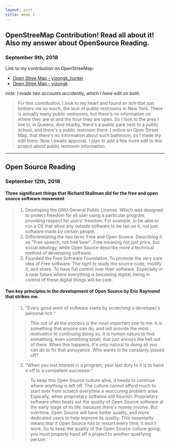 ```yaml
---
layout: post
title: Week 1
---
```



## OpenStreeMap Contribution! Read all about it! Also my answer about OpenSource Reading.
### September 9th, 2018

Link to my contribution on OpenStreeMap: 
- [Open Stree Map - yizongk_hunter](https://www.openstreetmap.org/user/yizongk_hunter/history)
- [Open Stree Map - yizongk](https://www.openstreetmap.org/user/yizongk/history)

*note: I made two accounts accidently, which I have edit on both.*

> For this contribution, I look to my heart and found an itch that just bothers me so much, the lack of public restrooms in New York. There is actually many public restrooms, but there's no information on where they are at and the hour they are open. So I look to the area I live in, in Queens. And nearby, there's a public park next to a public school, and there's a public restroom there. I notice on Open Street Map, that there's no information about such bathroom, so I made my edit there. Now I awaits approval. I plan to add a few more edit to this project about public restroom information.

---

## Open Source Reading
### September 12th, 2018

#### Three significant things that Richard Stallman did for the free and open source software movement

> 1. Developing the GNU General Public License. Which was designed to protect freedom for all user using a particular program, providing respect for users' freedom. For example, to be able to run a OS that allow any outside software to be ran on it, not just software made by certain people.
> 2. Differientiating the two term: Free and Open Source. Describing it as "Free speech, not free beer". Free meaning not just price, but social idealogy, while Open Source describe more a technical method of developing software.
> 3. Founded the Free Sofrware Foundation. To promote the very core idea of Free software. The right to study the source code, modify it, and share. To have full control over their software. Especially in a near future where everything is becoming digital, being in control of these digital things will be core.

#### Two key principles in the development of Open Source by Eric Raymond that strikes me.

> 1. "Every good work of software starts by scratching a developer's personal itch." 
>> This out of all the process is the most important one to me. It is something that anyone can do, and will provide the most motivation to continuing doing so. It is human nature to find something, even something small, that just annoys the hell out of them. When this happens, It's only natural to doing all you can do to fix that annoyance. Who wants to be constanly pissed off? 
> 2. "When you lost interest in a program, your last duty to it is to hand it off to a competent successor."
>> To keep this Open Source culture alive, it needs to continue where anything is left off. The culture cannot afford much to start over from scratch everytime a reoccuring problem arise. Espically, when proprietary software still flourish. Proprietary software often beats out the quality of Open Source software at the early stage of its life, because there's money involve. But overtime, Open Source will have better quality, and more dedicated users to help improve its quality. This essentailly means that if Open Source has to restart every time, it won't work. So to keep the quality of the Open Source culture going, you must properly hand off a project to another qualifying person.